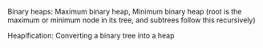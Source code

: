 Binary heaps: Maximum binary heap, Minimum binary heap (root is the maximum or minimum node in its tree, and subtrees follow this recursively)

Heapification: Converting a binary tree into a heap
